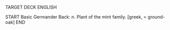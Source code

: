 TARGET DECK
ENGLISH

START
Basic
Germander
Back: n. Plant of the mint family. [greek, = ground-oak]
END
